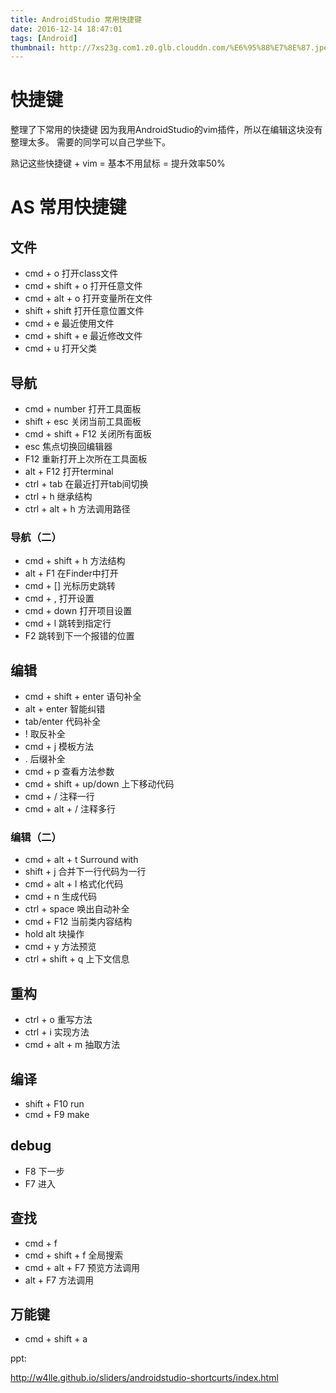 ```yaml
---
title: AndroidStudio 常用快捷键
date: 2016-12-14 18:47:01
tags: [Android]
thumbnail: http://7xs23g.com1.z0.glb.clouddn.com/%E6%95%88%E7%8E%87.jpeg
---
```



# 快捷键

整理了下常用的快捷键
因为我用AndroidStudio的vim插件，所以在编辑这块没有整理太多。
需要的同学可以自己学些下。

熟记这些快捷键 + vim = 基本不用鼠标 = 提升效率50%

<!-- more -->

# AS 常用快捷键

## 文件

 - cmd + o                  打开class文件
 - cmd + shift + o          打开任意文件
 - cmd + alt + o            打开变量所在文件
 - shift + shift            打开任意位置文件
 - cmd + e                  最近使用文件
 - cmd + shift + e          最近修改文件
 - cmd + u                  打开父类

## 导航

 - cmd + number             打开工具面板
 - shift + esc              关闭当前工具面板
 - cmd + shift + F12        关闭所有面板
 - esc                      焦点切换回编辑器
 - F12                      重新打开上次所在工具面板
 - alt + F12                打开terminal
 - ctrl + tab               在最近打开tab间切换
 - ctrl + h                 继承结构
 - ctrl + alt + h           方法调用路径

### 导航（二）

 - cmd + shift + h          方法结构            
 - alt + F1                 在Finder中打开
 - cmd + []                 光标历史跳转
 - cmd + ,                  打开设置
 - cmd + down               打开项目设置
 - cmd + l                  跳转到指定行
 - F2                       跳转到下一个报错的位置

## 编辑

 - cmd + shift + enter      语句补全
 - alt + enter              智能纠错
 - tab/enter                代码补全
 - !                        取反补全
 - cmd + j                  模板方法
 - .                        后缀补全
 - cmd + p                  查看方法参数
 - cmd + shift + up/down    上下移动代码
 - cmd + /                  注释一行
 - cmd + alt + /            注释多行

### 编辑（二）

 - cmd + alt + t            Surround with
 - shift + j                合并下一行代码为一行
 - cmd + alt + l            格式化代码
 - cmd + n                  生成代码
 - ctrl + space             唤出自动补全
 - cmd + F12                当前类内容结构
 - hold alt                 块操作
 - cmd + y                  方法预览
 - ctrl + shift + q         上下文信息

## 重构

 - ctrl + o                 重写方法
 - ctrl + i                 实现方法
 - cmd + alt + m            抽取方法

## 编译

 - shift + F10                 run
 - cmd + F9                    make

## debug

 - F8                          下一步
 - F7                          进入

## 查找

- cmd + f                       
- cmd + shift + f               全局搜索
- cmd + alt + F7                预览方法调用
- alt + F7                      方法调用


## 万能键

- cmd + shift + a 

ppt:

http://w4lle.github.io/sliders/androidstudio-shortcurts/index.html
